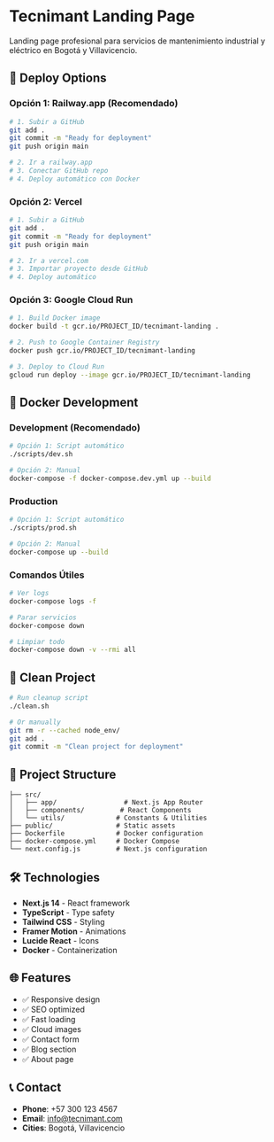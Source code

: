 # Tecnimant Landing Page

Landing page profesional para servicios de mantenimiento industrial y eléctrico en Bogotá y Villavicencio.

## 🚀 Deploy Options

### Opción 1: Railway.app (Recomendado)
```bash
# 1. Subir a GitHub
git add .
git commit -m "Ready for deployment"
git push origin main

# 2. Ir a railway.app
# 3. Conectar GitHub repo
# 4. Deploy automático con Docker
```

### Opción 2: Vercel
```bash
# 1. Subir a GitHub
git add .
git commit -m "Ready for deployment"
git push origin main

# 2. Ir a vercel.com
# 3. Importar proyecto desde GitHub
# 4. Deploy automático
```

### Opción 3: Google Cloud Run
```bash
# 1. Build Docker image
docker build -t gcr.io/PROJECT_ID/tecnimant-landing .

# 2. Push to Google Container Registry
docker push gcr.io/PROJECT_ID/tecnimant-landing

# 3. Deploy to Cloud Run
gcloud run deploy --image gcr.io/PROJECT_ID/tecnimant-landing
```

## 🐳 Docker Development

### Development (Recomendado)
```bash
# Opción 1: Script automático
./scripts/dev.sh

# Opción 2: Manual
docker-compose -f docker-compose.dev.yml up --build
```

### Production
```bash
# Opción 1: Script automático
./scripts/prod.sh

# Opción 2: Manual
docker-compose up --build
```

### Comandos Útiles
```bash
# Ver logs
docker-compose logs -f

# Parar servicios
docker-compose down

# Limpiar todo
docker-compose down -v --rmi all
```

## 🧹 Clean Project

```bash
# Run cleanup script
./clean.sh

# Or manually
git rm -r --cached node_env/
git add .
git commit -m "Clean project for deployment"
```

## 📁 Project Structure

```
├── src/
│   ├── app/                 # Next.js App Router
│   ├── components/         # React Components
│   └── utils/             # Constants & Utilities
├── public/                # Static assets
├── Dockerfile             # Docker configuration
├── docker-compose.yml     # Docker Compose
└── next.config.js         # Next.js configuration
```

## 🛠️ Technologies

- **Next.js 14** - React framework
- **TypeScript** - Type safety
- **Tailwind CSS** - Styling
- **Framer Motion** - Animations
- **Lucide React** - Icons
- **Docker** - Containerization

## 🌐 Features

- ✅ Responsive design
- ✅ SEO optimized
- ✅ Fast loading
- ✅ Cloud images
- ✅ Contact form
- ✅ Blog section
- ✅ About page

## 📞 Contact

- **Phone**: +57 300 123 4567
- **Email**: info@tecnimant.com
- **Cities**: Bogotá, Villavicencio